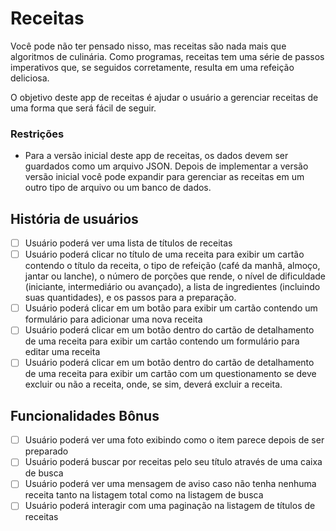 # Receitas

Você pode não ter pensado nisso, mas receitas são nada mais que algoritmos de culinária. Como programas, receitas tem uma série de passos imperativos que, se seguidos corretamente, resulta em uma refeição deliciosa.

O objetivo deste app de receitas é ajudar o usuário a gerenciar receitas de uma forma que será fácil de seguir.

### Restrições

- Para a versão inicial deste app de receitas, os dados devem ser guardados como um arquivo JSON. Depois de implementar a versão versão inicial você pode expandir para gerenciar as receitas em um outro tipo de arquivo ou um banco de dados.

## História de usuários

- [ ] Usuário poderá ver uma lista de títulos de receitas
- [ ] Usuário poderá clicar no título de uma receita para exibir um cartão contendo o título da receita, o tipo de refeição (café da manhã, almoço, jantar ou lanche), o número de porções que rende, o nível de dificuldade (iniciante, intermediário ou avançado), a lista de ingredientes (incluindo suas quantidades), e os passos para a preparação.
- [ ] Usuário poderá clicar em um botão para exibir um cartão contendo um formulário para adicionar uma nova receita
- [ ] Usuário poderá clicar em um botão dentro do cartão de detalhamento de uma receita para exibir um cartão contendo um formulário para editar uma receita
- [ ] Usuário poderá clicar em um botão dentro do cartão de detalhamento de uma receita para exibir um cartão com um questionamento se deve excluir ou não a receita, onde, se sim, deverá excluir a receita.

## Funcionalidades Bônus

- [ ] Usuário poderá ver uma foto exibindo como o item parece depois de ser preparado
- [ ] Usuário poderá buscar por receitas pelo seu título através de uma caixa de busca
- [ ] Usuário poderá ver uma mensagem de aviso caso não tenha nenhuma receita tanto na listagem total como na listagem de busca
- [ ] Usuário poderá interagir com uma paginação na listagem de títulos de receitas
